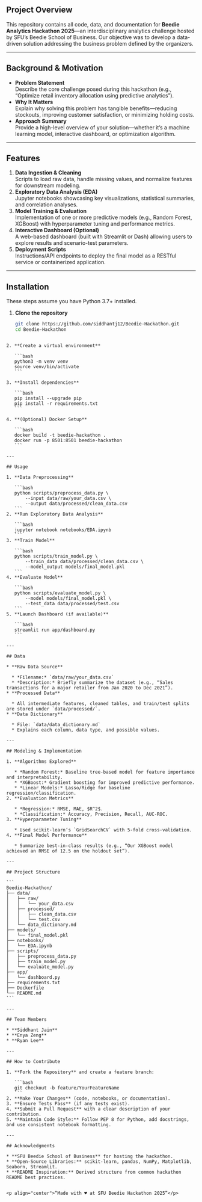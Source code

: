 ## Project Overview
This repository contains all code, data, and documentation for **Beedie Analytics Hackathon 2025**—an interdisciplinary analytics challenge hosted by SFU’s Beedie School of Business. Our objective was to develop a data-driven solution addressing the business problem defined by the organizers.

---

## Background & Motivation
- **Problem Statement**  
  Describe the core challenge posed during this hackathon (e.g., “Optimize retail inventory allocation using predictive analytics”).
- **Why It Matters**  
  Explain why solving this problem has tangible benefits—reducing stockouts, improving customer satisfaction, or minimizing holding costs.
- **Approach Summary**  
  Provide a high-level overview of your solution—whether it’s a machine learning model, interactive dashboard, or optimization algorithm.

---

## Features
1. **Data Ingestion & Cleaning**  
   Scripts to load raw data, handle missing values, and normalize features for downstream modeling.
2. **Exploratory Data Analysis (EDA)**  
   Jupyter notebooks showcasing key visualizations, statistical summaries, and correlation analyses.
3. **Model Training & Evaluation**  
   Implementation of one or more predictive models (e.g., Random Forest, XGBoost) with hyperparameter tuning and performance metrics.
4. **Interactive Dashboard (Optional)**  
   A web-based dashboard (built with Streamlit or Dash) allowing users to explore results and scenario-test parameters.
5. **Deployment Scripts**  
   Instructions/API endpoints to deploy the final model as a RESTful service or containerized application.

---

## Installation
These steps assume you have Python 3.7+ installed.

1. **Clone the repository**  
   ```bash
   git clone https://github.com/siddhantj12/Beedie-Hackathon.git
   cd Beedie-Hackathon
````

2. **Create a virtual environment**

   ```bash
   python3 -m venv venv
   source venv/bin/activate
   ```

3. **Install dependencies**

   ```bash
   pip install --upgrade pip
   pip install -r requirements.txt
   ```

4. **(Optional) Docker Setup**

   ```bash
   docker build -t beedie-hackathon .
   docker run -p 8501:8501 beedie-hackathon
   ```

---

## Usage

1. **Data Preprocessing**

   ```bash
   python scripts/preprocess_data.py \
       --input data/raw/your_data.csv \
       --output data/processed/clean_data.csv
   ```
2. **Run Exploratory Data Analysis**

   ```bash
   jupyter notebook notebooks/EDA.ipynb
   ```
3. **Train Model**

   ```bash
   python scripts/train_model.py \
       --train_data data/processed/clean_data.csv \
       --model_output models/final_model.pkl
   ```
4. **Evaluate Model**

   ```bash
   python scripts/evaluate_model.py \
       --model models/final_model.pkl \
       --test_data data/processed/test.csv
   ```
5. **Launch Dashboard (if available)**

   ```bash
   streamlit run app/dashboard.py
   ```

---

## Data

* **Raw Data Source**

  * *Filename:* `data/raw/your_data.csv`
  * *Description:* Briefly summarize the dataset (e.g., “Sales transactions for a major retailer from Jan 2020 to Dec 2021”).
* **Processed Data**

  * All intermediate features, cleaned tables, and train/test splits are stored under `data/processed/`.
* **Data Dictionary**

  * File: `data/data_dictionary.md`
  * Explains each column, data type, and possible values.

---

## Modeling & Implementation

1. **Algorithms Explored**

   * *Random Forest:* Baseline tree-based model for feature importance and interpretability.
   * *XGBoost:* Gradient boosting for improved predictive performance.
   * *Linear Models:* Lasso/Ridge for baseline regression/classification.
2. **Evaluation Metrics**

   * *Regression:* RMSE, MAE, $R^2$.
   * *Classification:* Accuracy, Precision, Recall, AUC-ROC.
3. **Hyperparameter Tuning**

   * Used scikit-learn’s `GridSearchCV` with 5-fold cross-validation.
4. **Final Model Performance**

   * Summarize best-in-class results (e.g., “Our XGBoost model achieved an RMSE of 12.5 on the holdout set”).

---

## Project Structure

```
Beedie-Hackathon/
├── data/
│   ├── raw/
│   │   └── your_data.csv
│   ├── processed/
│   │   ├── clean_data.csv
│   │   └── test.csv
│   └── data_dictionary.md
├── models/
│   └── final_model.pkl
├── notebooks/
│   └── EDA.ipynb
├── scripts/
│   ├── preprocess_data.py
│   ├── train_model.py
│   └── evaluate_model.py
├── app/
│   └── dashboard.py
├── requirements.txt
├── Dockerfile
└── README.md
```

---

## Team Members

* **Siddhant Jain**
* **Enya Zeng**
* **Ryan Lee**

---

## How to Contribute

1. **Fork the Repository** and create a feature branch:

   ```bash
   git checkout -b feature/YourFeatureName
   ```
2. **Make Your Changes** (code, notebooks, or documentation).
3. **Ensure Tests Pass** (if any tests exist).
4. **Submit a Pull Request** with a clear description of your contribution.
5. **Maintain Code Style:** Follow PEP 8 for Python, add docstrings, and use consistent notebook formatting.

---

## Acknowledgments

* **SFU Beedie School of Business** for hosting the hackathon.
* **Open-Source Libraries:** scikit-learn, pandas, NumPy, Matplotlib, Seaborn, Streamlit.
* **README Inspiration:** Derived structure from common hackathon README best practices.


<p align="center">“Made with ♥ at SFU Beedie Hackathon 2025”</p>
